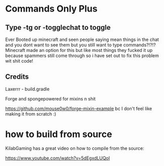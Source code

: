 # Commands Only Plus


## Type -tg or -togglechat to toggle

Ever Booted up minecraft and seen people saying mean things in the chat and you dont want to see them but you still want to type commands?!?!? Minecraft made an option for this but like most things they fucked it up because spammers still come through so i have set out to fix this problem wit shit code!


## Credits

Laxerrr - build.gradle

Forge and spongepowered for mixins n shit

https://github.com/mouse0w0/forge-mixin-example bc I don't feel like making it from scratch :)

# how to build from source 

KilabGaming has a great video on how to compile from the source: 

https://www.youtube.com/watch?v=5dEgxdLUQoI